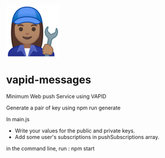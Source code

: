 ![Femal Mechanic](/asset/female-mechanic-type-4_1f469-1f3fd-200d-1f527.png)
# vapid-messages
Minimum Web push Service using VAPID

Generate a pair of key using 
npm run generate

In main.js
- Write your values for the public and private keys.
- Add some user's subscriptions in pushSubscriptions array.


in the command line, run :
npm start
